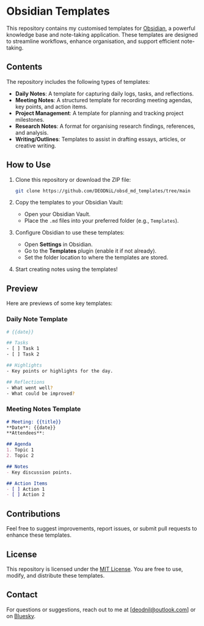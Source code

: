 # Obsidian Templates

This repository contains my customised templates for [Obsidian](https://obsidian.md), a powerful knowledge base and note-taking application. These templates are designed to streamline workflows, enhance organisation, and support efficient note-taking.

## Contents

The repository includes the following types of templates:

- **Daily Notes**: A template for capturing daily logs, tasks, and reflections.
- **Meeting Notes**: A structured template for recording meeting agendas, key points, and action items.
- **Project Management**: A template for planning and tracking project milestones.
- **Research Notes**: A format for organising research findings, references, and analysis.
- **Writing/Outlines**: Templates to assist in drafting essays, articles, or creative writing.

## How to Use

1. Clone this repository or download the ZIP file:
   ```bash
   git clone https://github.com/DEODNiL/obsd_md_templates/tree/main
   ```

2. Copy the templates to your Obsidian Vault:
   - Open your Obsidian Vault.
   - Place the `.md` files into your preferred folder (e.g., `Templates`).

3. Configure Obsidian to use these templates:
   - Open **Settings** in Obsidian.
   - Go to the **Templates** plugin (enable it if not already).
   - Set the folder location to where the templates are stored.

4. Start creating notes using the templates!

## Preview

Here are previews of some key templates:

### Daily Note Template
```bash
# {{date}}

## Tasks
- [ ] Task 1
- [ ] Task 2

## Highlights
- Key points or highlights for the day.

## Reflections
- What went well?
- What could be improved?
```

### Meeting Notes Template
```markdown
# Meeting: {{title}}
**Date**: {{date}}  
**Attendees**:  

## Agenda
1. Topic 1
2. Topic 2

## Notes
- Key discussion points.

## Action Items
- [ ] Action 1
- [ ] Action 2
```

## Contributions

Feel free to suggest improvements, report issues, or submit pull requests to enhance these templates.

## License

This repository is licensed under the [MIT License](LICENSE). You are free to use, modify, and distribute these templates.

## Contact

For questions or suggestions, reach out to me at [deodnil@outlook.com] or on [Bluesky](https://bsky.app/profile/deodnil.bsky.social).
```
